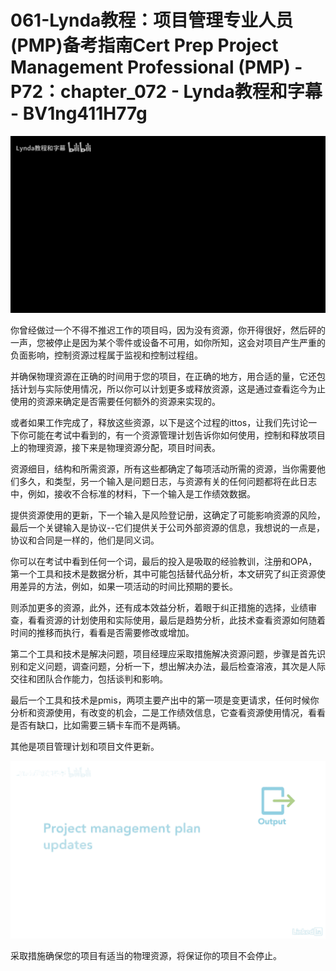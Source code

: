 # 061-Lynda教程：项目管理专业人员(PMP)备考指南Cert Prep Project Management Professional (PMP) - P72：chapter_072 - Lynda教程和字幕 - BV1ng411H77g

![](img/496506db0fc6844996565fc0a70239fd_0.png)

你曾经做过一个不得不推迟工作的项目吗，因为没有资源，你开得很好，然后砰的一声，您被停止是因为某个零件或设备不可用，如你所知，这会对项目产生严重的负面影响，控制资源过程属于监视和控制过程组。

并确保物理资源在正确的时间用于您的项目，在正确的地方，用合适的量，它还包括计划与实际使用情况，所以你可以计划更多或释放资源，这是通过查看迄今为止使用的资源来确定是否需要任何额外的资源来实现的。

或者如果工作完成了，释放这些资源，以下是这个过程的ittos，让我们先讨论一下你可能在考试中看到的，有一个资源管理计划告诉你如何使用，控制和释放项目上的物理资源，接下来是物理资源分配，项目时间表。

资源细目，结构和所需资源，所有这些都确定了每项活动所需的资源，当你需要他们多久，和类型，另一个输入是问题日志，与资源有关的任何问题都将在此日志中，例如，接收不合标准的材料，下一个输入是工作绩效数据。

提供资源使用的更新，下一个输入是风险登记册，这确定了可能影响资源的风险，最后一个关键输入是协议--它们提供关于公司外部资源的信息，我想说的一点是，协议和合同是一样的，他们是同义词。

你可以在考试中看到任何一个词，最后的投入是吸取的经验教训，注册和OPA，第一个工具和技术是数据分析，其中可能包括替代品分析，本文研究了纠正资源使用差异的方法，例如，如果一项活动的时间比预期的要长。

则添加更多的资源，此外，还有成本效益分析，着眼于纠正措施的选择，业绩审查，看看资源的计划使用和实际使用，最后是趋势分析，此技术查看资源如何随着时间的推移而执行，看看是否需要修改或增加。

第二个工具和技术是解决问题，项目经理应采取措施解决资源问题，步骤是首先识别和定义问题，调查问题，分析一下，想出解决办法，最后检查溶液，其次是人际交往和团队合作能力，包括谈判和影响。

最后一个工具和技术是pmis，两项主要产出中的第一项是变更请求，任何时候你分析和资源使用，有改变的机会，二是工作绩效信息，它查看资源使用情况，看看是否有缺口，比如需要三辆卡车而不是两辆。

其他是项目管理计划和项目文件更新。

![](img/496506db0fc6844996565fc0a70239fd_2.png)

采取措施确保您的项目有适当的物理资源，将保证你的项目不会停止。